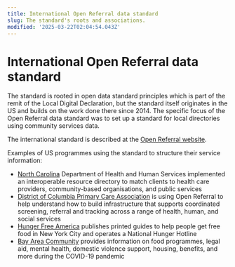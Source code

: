 ```yaml
---
title: International Open Referral data standard
slug: The standard's roots and associations.
modified: '2025-03-22T02:04:54.043Z'
---
```


# International Open Referral data standard

The standard is rooted in open data standard principles which is part of the remit of the Local Digital Declaration,
but the standard itself originates in the US and builds on the work done there since 2014.
The specific focus of the Open Referral data standard was to set up a standard for local directories using community services data.

The international standard is described at the [Open Referral website](https://openreferral.org/).

Examples of US programmes using the standard to structure their service information:

- [North Carolina](https://www.unitedwaync.org/) Department of Health and Human Services implemented an interoperable resource directory to match clients to health care providers, community-based organisations, and public services
- [District of Columbia Primary Care Association](http://dcpca.org/) is using Open Referral to help understand how to build infrastructure that supports coordinated screening, referral and tracking across a range of health, human, and social services
- [Hunger Free America](https://www.hungerfreeamerica.org/) publishes printed guides to help people get free food in New York City and operates a National Hunger Hotline
- [Bay Area Community](https://www.bayareacommunity.org/#/) provides information on food programmes, legal aid, mental health, domestic violence support, housing, benefits, and more during the COVID-19 pandemic

